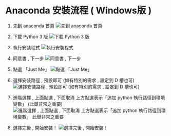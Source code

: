 # Anaconda  安裝流程 ( Windows版 )

1. 先到 anaconda 首頁 
![先到 anaconda 首頁](https://paper-attachments.dropbox.com/s_0A0186464DC587D9D0A739E82BE8E509BD190A6738DE6A8B367B2EFDF33FABA4_1585201351542_main-page.png)

2. 下載 Python 3 版 
![下載 Python 3 版](https://paper-attachments.dropbox.com/s_0A0186464DC587D9D0A739E82BE8E509BD190A6738DE6A8B367B2EFDF33FABA4_1585201351510_download.png)



3. 執行安裝程式
![執行安裝程式](https://paper-attachments.dropbox.com/s_0A0186464DC587D9D0A739E82BE8E509BD190A6738DE6A8B367B2EFDF33FABA4_1585201351549_page1.png)


4. 同意書 , 下一步
![同意書 , 下一步](https://paper-attachments.dropbox.com/s_0A0186464DC587D9D0A739E82BE8E509BD190A6738DE6A8B367B2EFDF33FABA4_1585201351552_page2.png)

5. 點選 「Just Me」
![點選 「Just Me」](https://paper-attachments.dropbox.com/s_0A0186464DC587D9D0A739E82BE8E509BD190A6738DE6A8B367B2EFDF33FABA4_1585201351555_page3.png)

6. 選擇安裝路徑 , 預設即可 (如有特別的需求 , 設定到 D 槽也可)
![選擇安裝路徑 , 預設即可 (如有特別的需求 , 設定到 D 槽也可)](https://paper-attachments.dropbox.com/s_0A0186464DC587D9D0A739E82BE8E509BD190A6738DE6A8B367B2EFDF33FABA4_1585201351558_page4.png)



7. 進階選擇 , 上面點選 , 下面取消 上方點選表示「追加  python 執行路徑到環境變數」 (此舉非常之重要)
![進階選擇 , 上面點選 , 下面取消 上方點選表示「追加  python 執行路徑到環境變數」 此舉非常之重要](https://paper-attachments.dropbox.com/s_0A0186464DC587D9D0A739E82BE8E509BD190A6738DE6A8B367B2EFDF33FABA4_1585201351561_page5-1.png)


8. 選擇完後 , 開始安裝！
![選擇完後 , 開始安裝！](https://paper-attachments.dropbox.com/s_0A0186464DC587D9D0A739E82BE8E509BD190A6738DE6A8B367B2EFDF33FABA4_1585201351579_page5-2.png)


